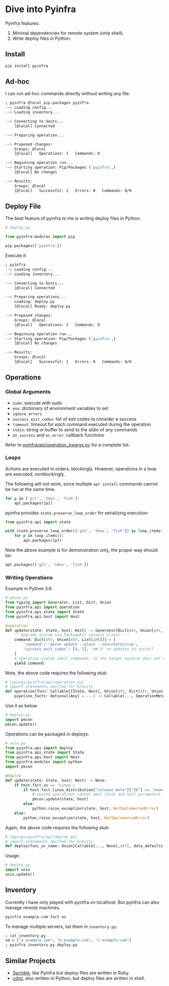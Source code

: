 # Dive into Pyinfra

Pyinfra features:

1. Minimal dependencies for remote system (only shell).
2. Write deploy files in Python.

## Install

```sh
pip install pyinfra
```

## Ad-hoc

I can run ad-hoc commands directly without writing any file.

```sh
; pyinfra @local pip.packages pyinfra
--> Loading config...
--> Loading inventory...

--> Connecting to hosts...
    [@local] Connected

--> Preparing operation...

--> Proposed changes:
    Groups: @local
    [@local]   Operations: 1   Commands: 0

--> Beginning operation run...
--> Starting operation: Pip/Packages ('pyinfra',)
    [@local] No changes

--> Results:
    Groups: @local
    [@local]   Successful: 1   Errors: 0   Commands: 0/0
```

## Deploy File

The best feature of pyinfra to me is writing deploy files in Python.

```py
# deploy.py

from pyinfra.modules import pip

pip.packages(['pyinfra'])
```

Execute it:

```sh
; pyinfra
--> Loading config...
--> Loading inventory...

--> Connecting to hosts...
    [@local] Connected

--> Preparing operations...
    Loading: deploy.py
    [@local] Ready: deploy.py

--> Proposed changes:
    Groups: @local
    [@local]   Operations: 1   Commands: 0

--> Beginning operation run...
--> Starting operation: Pip/Packages ('pyinfra',)
    [@local] No changes

--> Results:
    Groups: @local
    [@local]   Successful: 1   Errors: 0   Commands: 0/0
```

## Operations

### Global Arguments

- `sudo`: execute with sudo
- `env`: dictionary of environment variables to set
- `ignore_errors`
- `success_exit_codes`: list of exit codes to consider a success
- `timeout`: timeout for *each* command executed during the operation
- `stdin`: string or buffer to send to the stdin of any commands
- `on_success` and `on_error`: callback functions

Refer to [pyinfra/api/operation_kwargs.py][operation_kwargs] for a complete list.

[operation_kwargs]: https://github.com/Fizzadar/pyinfra/blob/master/pyinfra/api/operation_kwargs.py

### Loops

Actions are executed in orders, blockingly.
However, operations in a loop are executed, nonblockingly.

The following will not work, since multiple `apt install` commands cannot be run at the same time.

```python
for p in ['git', 'tmux', 'fish']:
    apt.packages([p])
```

pyinfra provides `state.preserve_loop_order` for serializing execution:

```python
from pyinfra.api import state

with state.preserve_loop_order(['git', 'tmux', 'fish']) as loop_items:
    for p in loop_items():
        apt.packages([p])
```

Note the above example is for demonstration only, the proper way should be:

```python
apt.packages(['git', 'tmux', 'fish'])
```

### Writing Operations

Example in Python 3.6:

```python
# pkcon.py
from typing import Generator, List, Dict, Union
from pyinfra.api import operation
from pyinfra.api.state import State
from pyinfra.api.host import Host

@operation
def update(state: State, host: Host) -> Generator[Dict[str, Union[str, List[int]]], None, None]:
    '''Upgrade system via PackageKit console client.'''
    command: Dict[str, Union[str, List[int]]] = {
        'command': 'pkcon update --plain --noninteractive',
        'success_exit_codes': [0, 5],  ## 5: no updates to install
    }
    # operation yields shell commands, so the target machine does not need Python.
    yield command
```

Note, the above code requires the following stub:

```python
# typings/pyinfra/api/operation.pyi
# import statements omitted for brevity
def operation(func: Callable[[State, Host], Union[str, Dict[str, Union[str, List[int]]], Generator[str, None, None], Generator[Dict[str, Any], None, None]]],
    pipeline_facts: Optional[Any] = ...) -> Callable[..., OperationMeta]: ...
```

Use it as below:

```python
# deploy.py
import pkcon
pkcon.update()
```

Operations can be packaged in deploys:

```python
# unix.py
from pyinfra.api import deploy
from pyinfra.api.state import State
from pyinfra.api.host import Host
from pyinfra.modules import python
import pkcon

@deploy
def update(state: State, host: Host) -> None:
    if host.fact.os == 'Linux':
        if host.fact.linux_distribution["release_meta"]["ID"] == 'neon':
            # nested operations cannot omit state and host parameters
            pkcon.update(state, host)
        else:
            python.raise_exception(state, host, NotImplementedError)
    else:
        python.raise_exception(state, host, NotImplementedError)
```

Again, the above code requires the following stub:

```python
# typings/pyinfra/api/deploy.pyi
# import statements omitted for brevity
def deploy(func_or_name: Union[Callable[..., None],str], data_defaults: Optional[Any] = ...) -> Callable[..., None]: ...
```

Usage:

```python
# deploy.py
import unix
unix.update()
```

## Inventory

Currently I have only played with pyinfra on localhost.
But pyinfra can also manage remote machines.

```sh
pyinfra example.com fact os
```

To manage multiple servers, list them in `inventory.py`:

```sh
; cat inventory.py
vm = ["a.example.com", "b.example.com", "c.example.com"]
; pyinfra inventory.py deploy.py
```

## Similar Projects

- [Sprinkle](https://github.com/sprinkle-tool/sprinkle), like Pyinfra but deploy files are written in Ruby.
- [cdist](https://www.cdi.st/), also written in Python, but deploy files are written in shell.